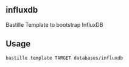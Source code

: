 ## influxdb
Bastille Template to bootstrap InfluxDB

## Usage
```shell
bastille template TARGET databases/influxdb
```
